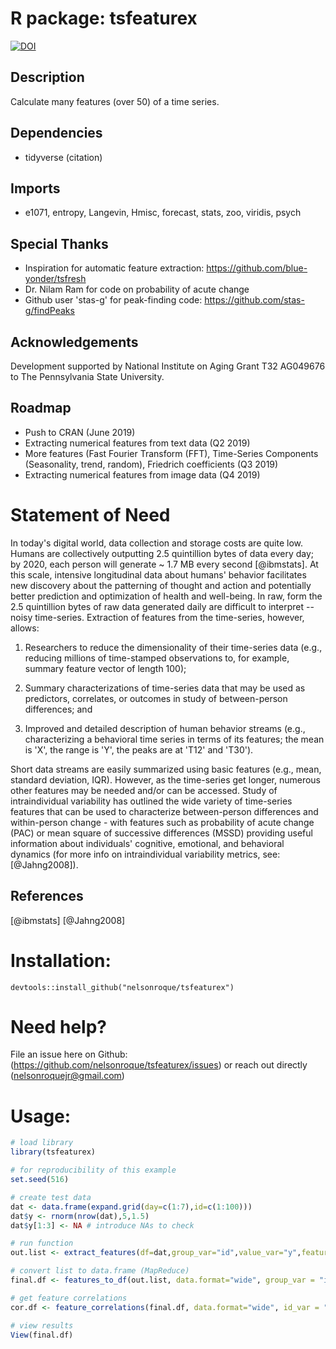 # R package: tsfeaturex

[![DOI](https://zenodo.org/badge/170967121.svg)](https://zenodo.org/badge/latestdoi/170967121)

## Description
Calculate many features (over 50) of a time series.

## Dependencies 

- tidyverse (citation)

## Imports

- e1071, entropy, Langevin, Hmisc, forecast, stats, zoo, viridis, psych

## Special Thanks
- Inspiration for automatic feature extraction: https://github.com/blue-yonder/tsfresh
- Dr. Nilam Ram for code on probability of acute change
- Github user 'stas-g' for peak-finding code: https://github.com/stas-g/findPeaks

## Acknowledgements

Development supported by National Institute on Aging Grant T32 AG049676 to The Pennsylvania State University. 

## Roadmap

- Push to CRAN (June 2019)
- Extracting numerical features from text data (Q2 2019)
- More features (Fast Fourier Transform (FFT), Time-Series Components (Seasonality, trend, random), Friedrich coefficients (Q3 2019)
- Extracting numerical features from image data (Q4 2019)

# Statement of Need

In today's digital world, data collection and storage costs are quite low. Humans are collectively outputting 2.5 quintillion bytes of data every day; by 2020, each person will generate ~ 1.7 MB every second [@ibmstats].  At this scale, intensive longitudinal data about humans' behavior facilitates new discovery about the patterning of thought and action and potentially better prediction and optimization of health and well-being.  In raw, form the 2.5 quintillion bytes of raw data generated daily are difficult to interpret -- noisy time-series. Extraction of features from the time-series, however, allows:

1. Researchers to reduce the dimensionality of their time-series data (e.g., reducing millions of time-stamped observations to, for example, summary feature vector of length 100); 

2. Summary characterizations of time-series data that may be used as predictors, correlates, or outcomes in study of between-person differences; and 

3. Improved and detailed description of human behavior streams (e.g., characterizing a behavioral time series in terms of its features; the mean is 'X', the range is 'Y', the peaks are at 'T12' and 'T30').

Short data streams are easily summarized using basic features (e.g., mean, standard deviation, IQR). However, as the time-series get longer, numerous other features may be needed and/or can be accessed. Study of intraindividual variability has outlined the wide variety of time-series features that can be used to characterize between-person differences and within-person change - with features such as probability of acute change (PAC) or mean square of successive differences (MSSD) providing useful information about individuals' cognitive, emotional, and behavioral dynamics (for more info on intraindividual variability metrics, see: [@Jahng2008]).

## References

[@ibmstats]
[@Jahng2008]

# Installation:

```
devtools::install_github("nelsonroque/tsfeaturex")
```

# Need help?
File an issue here on Github: (https://github.com/nelsonroque/tsfeaturex/issues) or reach out directly (nelsonroquejr@gmail.com)

# Usage:

```r
# load library
library(tsfeaturex)

# for reproducibility of this example
set.seed(516)

# create test data
dat <- data.frame(expand.grid(day=c(1:7),id=c(1:100)))
dat$y <- rnorm(nrow(dat),5,1.5)
dat$y[1:3] <- NA # introduce NAs to check

# run function
out.list <- extract_features(df=dat,group_var="id",value_var="y",features="all")

# convert list to data.frame (MapReduce)
final.df <- features_to_df(out.list, data.format="wide", group_var = "id")

# get feature correlations
cor.df <- feature_correlations(final.df, data.format="wide", id_var = "id")

# view results
View(final.df)